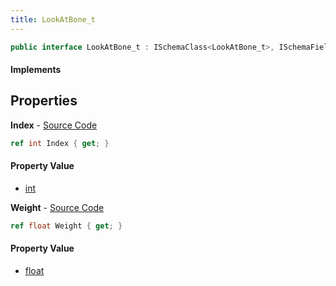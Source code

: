 ```yaml
---
title: LookAtBone_t
---
```


```csharp
public interface LookAtBone_t : ISchemaClass<LookAtBone_t>, ISchemaField, ISchemaClass, INativeHandle
```

#### Implements

## Properties

**Index** - [Source Code](https://github.com/swiftly-solution/swiftlys2/blob/main/managed/src/SwiftlyS2.Generated/Schemas/Interfaces/LookAtBone_t.cs#L16)

```csharp
ref int Index { get; }
```

#### Property Value

- [int](https://learn.microsoft.com/dotnet/api/system.int32)

**Weight** - [Source Code](https://github.com/swiftly-solution/swiftlys2/blob/main/managed/src/SwiftlyS2.Generated/Schemas/Interfaces/LookAtBone_t.cs#L18)

```csharp
ref float Weight { get; }
```

#### Property Value

- [float](https://learn.microsoft.com/dotnet/api/system.single)

